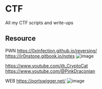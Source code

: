 # CTF
All my CTF scripts and write-ups

## Resource

PWN
https://0xinfection.github.io/reversing/
https://ir0nstone.gitbook.io/notes
![image](https://github.com/fqhhusain/CTF/assets/88548292/93eff97e-5329-4154-8a79-281484a239d0)

https://www.youtube.com/@_CryptoCat
https://www.youtube.com/@PinkDraconian

WEB
https://portswigger.net/
![image](https://github.com/fqhhusain/CTF/assets/88548292/6812ce14-7bcf-4d50-8d32-dfa03eadf3f3)
